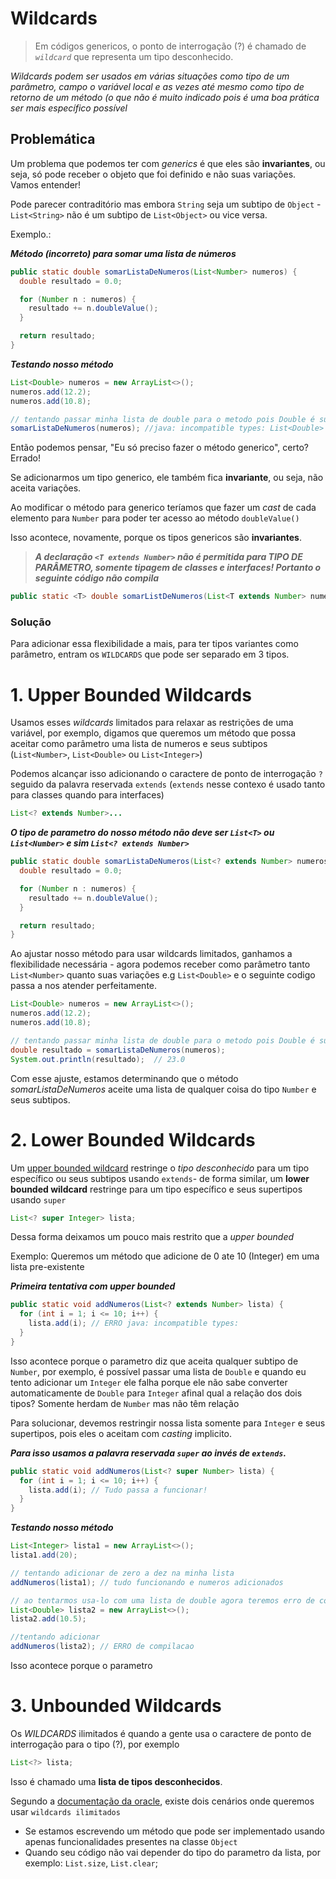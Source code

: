 # Wildcards

> Em códigos genericos, o ponto de interrogação (?) é chamado de _`wildcard`_ que representa um tipo desconhecido.

 _Wildcards podem ser usados em várias situações como tipo de um parâmetro, campo o variável local e as vezes até mesmo como tipo de retorno de um método (o que não é muito indicado pois é uma boa prática ser mais específico possível_


## Problemática

Um problema que podemos ter com _generics_ é que eles são **invariantes**, ou seja, só pode receber o objeto que foi definido e não suas variações. Vamos entender!

Pode parecer contraditório mas embora `String` seja um subtipo de `Object` - `List<String>` não é um subtipo de `List<Object>` ou vice versa.

Exemplo.:

**_Método (incorreto) para somar uma lista de números_**
```java
public static double somarListaDeNumeros(List<Number> numeros) {
  double resultado = 0.0;

  for (Number n : numeros) {
    resultado += n.doubleValue();
  }

  return resultado;
}
```

**_Testando nosso método_**
```java
List<Double> numeros = new ArrayList<>();
numeros.add(12.2);
numeros.add(10.8);

// tentando passar minha lista de double para o metodo pois Double é subtipo de Number
somarListaDeNumeros(numeros); //java: incompatible types: List<Double> cannot be converted to List<Number>
```

Então podemos pensar, "Eu só preciso fazer o método generico", certo? Errado!

Se adicionarmos um tipo generico, ele também fica **invariante**, ou seja, não aceita variações.

Ao modificar o método para generico teríamos que fazer um _cast_ de cada elemento para `Number` para poder ter acesso ao método `doubleValue()`

Isso acontece, novamente, porque os tipos genericos são **invariantes**.

> **_A declaração `<T extends Number>` não é permitida para TIPO DE PARÂMETRO, somente tipagem de classes e interfaces! Portanto o seguinte código não compila_**
```java
public static <T> double somarListDeNumeros(List<T extends Number> numeros) { /* ... */ }
```

### Solução

Para adicionar essa flexibilidade a mais, para ter tipos variantes como parâmetro, entram os `WILDCARDS` que pode ser separado em 3 tipos.

# 1. Upper Bounded Wildcards

Usamos esses _wildcards_ limitados para relaxar as restrições de uma variável, por exemplo, digamos que queremos um método que possa aceitar como parâmetro uma lista de numeros e seus subtipos (`List<Number>`, `List<Double>` ou `List<Integer>`)

Podemos alcançar isso adicionando o caractere de ponto de interrogação `?` seguido da palavra reservada `extends` (`extends` nesse contexo é usado tanto para classes quando para interfaces)

```java
List<? extends Number>...
```

**_O tipo de parametro do nosso método não deve ser `List<T>` ou `List<Number>` e sim `List<? extends Number>`_**
```java
public static double somarListaDeNumeros(List<? extends Number> numeros) {
  double resultado = 0.0;

  for (Number n : numeros) {
    resultado += n.doubleValue();
  }

  return resultado;
}
```

Ao ajustar nosso método para usar wildcards limitados, ganhamos a flexibilidade necessária - agora podemos receber como parâmetro tanto `List<Number>` quanto suas variações e.g `List<Double>` e o seguinte codigo passa a nos atender perfeitamente.
```java
List<Double> numeros = new ArrayList<>();
numeros.add(12.2);
numeros.add(10.8);

// tentando passar minha lista de double para o metodo pois Double é subtipo de Number
double resultado = somarListaDeNumeros(numeros);
System.out.println(resultado);  // 23.0
```

Com esse ajuste, estamos determinando que o método _somarListaDeNumeros_ aceite uma lista de qualquer coisa do tipo `Number` e seus subtipos.

# 2. Lower Bounded Wildcards

Um [upper bounded wildcard](#1-upper-bounded-wildcards) restringe o _tipo desconhecido_ para um tipo específico ou seus subtipos usando `extends`- de forma similar, um **lower bounded wildcard** restringe para um tipo específico e seus supertipos usando `super`

```java
List<? super Integer> lista;
```

Dessa forma deixamos um pouco mais restrito que a _upper bounded_

Exemplo: Queremos um método que adicione de 0 ate 10 (Integer) em uma lista pre-existente

**_Primeira tentativa com upper bounded_**
```java
public static void addNumeros(List<? extends Number> lista) {
  for (int i = 1; i <= 10; i++) {
    lista.add(i); // ERRO java: incompatible types:
  }
}
```

Isso acontece porque o parametro diz que aceita qualquer subtipo de `Number`, por exemplo, é possível passar uma lista de `Double` e quando eu tento adicionar um `Integer` ele falha porque ele não sabe converter automaticamente de `Double` para `Integer` afinal qual a relação dos dois tipos? Somente herdam de `Number` mas não têm relação

Para solucionar, devemos restringir nossa lista somente para `Integer` e seus supertipos, pois eles o aceitam com _casting_ implicito.

**_Para isso usamos a palavra reservada `super` ao invés de `extends`._**
```java
public static void addNumeros(List<? super Number> lista) {
  for (int i = 1; i <= 10; i++) {
    lista.add(i); // Tudo passa a funcionar!
  }
}
```

**_Testando nosso método_**
```java
List<Integer> lista1 = new ArrayList<>();
lista1.add(20);

// tentando adicionar de zero a dez na minha lista
addNumeros(lista1); // tudo funcionando e numeros adicionados

// ao tentarmos usa-lo com uma lista de double agora teremos erro de compilacao!
List<Double> lista2 = new ArrayList<>();
lista2.add(10.5);

//tentando adicionar
addNumeros(lista2); // ERRO de compilacao
```

Isso acontece porque o parametro 

# 3. Unbounded Wildcards

Os _WILDCARDS_ ilimitados é quando a gente usa o caractere de ponto de interrogação para o tipo (?), por exemplo

```java
List<?> lista;
```
Isso é chamado uma **lista de tipos desconhecidos**.

Segundo a [documentação da oracle](https://docs.oracle.com/javase/tutorial/java/generics/unboundedWildcards.html), existe dois cenários onde queremos usar `wildcards ilimitados`
* Se estamos escrevendo um método que pode ser implementado usando apenas funcionalidades presentes na classe `Object`
* Quando seu código não vai depender do tipo do parametro da lista, por exemplo: `List.size`, `List.clear`;
